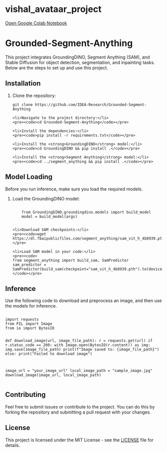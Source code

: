 # vishal_avataar_project
[Open Google Colab Notebook](https://colab.research.google.com/drive/1Fk1wel9FsPWB2HbesL6y72Y-c12t1VGQ?usp=sharing)

<!DOCTYPE html>
<html lang="en">
<head>
    <meta charset="UTF-8">
    <meta name="viewport" content="width=device-width, initial-scale=1.0">
    <title>Grounded-Segment-Anything Project</title>
</head>
<body>

<h1>Grounded-Segment-Anything</h1>
<p>This project integrates GroundingDINO, Segment Anything (SAM), and Stable Diffusion for object detection, segmentation, and inpainting tasks. Below are the steps to set up and use this project.</p>

<h2>Installation</h2>
<ol>
    <li>Clone the repository:</li>
    <pre><code>git clone https://github.com/IDEA-Research/Grounded-Segment-Anything</code></pre>

    <li>Navigate to the project directory:</li>
    <pre><code>cd Grounded-Segment-Anything</code></pre>

    <li>Install the dependencies:</li>
    <pre><code>pip install -r requirements.txt</code></pre>

    <li>Install the <strong>GroundingDINO</strong> model:</li>
    <pre><code>cd GroundingDINO && pip install .</code></pre>

    <li>Install the <strong>Segment Anything</strong> model:</li>
    <pre><code>cd ../segment_anything && pip install .</code></pre>
</ol>

<h2>Model Loading</h2>
<p>Before you run inference, make sure you load the required models.</p>
<ol>
    <li>Load the GroundingDINO model:</li>
    <pre><code>
    from GroundingDINO.groundingdino.models import build_model
    model = build_model(args)
    </code></pre>

    <li>Download SAM checkpoints:</li>
    <pre><code>wget https://dl.fbaipublicfiles.com/segment_anything/sam_vit_h_4b8939.pth</code></pre>

    <li>Load SAM model in your code:</li>
    <pre><code>
    from segment_anything import build_sam, SamPredictor
    sam_predictor = SamPredictor(build_sam(checkpoint="sam_vit_h_4b8939.pth").to(device))
    </code></pre>
</ol>

<h2>Inference</h2>
<p>Use the following code to download and preprocess an image, and then use the models for inference.</p>
<pre><code>
import requests
from PIL import Image
from io import BytesIO

def download_image(url, image_file_path):
    r = requests.get(url)
    if r.status_code == 200:
        with Image.open(BytesIO(r.content)) as img:
            img.save(image_file_path)
            print(f"Image saved to: {image_file_path}")
    else:
        print("Failed to download image")

image_url = "your_image_url"
local_image_path = "sample_image.jpg"
download_image(image_url, local_image_path)
</code></pre>

<h2>Contributing</h2>
<p>Feel free to submit issues or contribute to the project. You can do this by forking the repository and submitting a pull request with your changes.</p>

<h2>License</h2>
<p>This project is licensed under the MIT License - see the <a href="LICENSE">LICENSE</a> file for details.</p>

</body>
</html>

